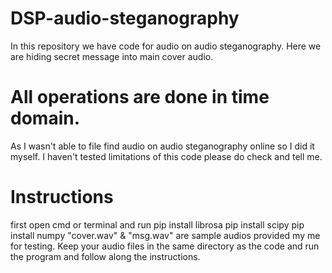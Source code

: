# DSP-audio-steganography
 In this repository we have code for audio on audio steganography. Here we are hiding secret message into main cover audio. 
# All operations are done in time domain. 
As I wasn't able to file find audio on audio steganography online so I did it myself. 
I haven't tested limitations of this code please do check and tell me.
# Instructions
first open cmd or terminal and run
pip install librosa
pip install scipy
pip install numpy
 "cover.wav" & "msg.wav" are sample audios provided my me for testing. Keep your audio files in the same directory as the code and run the program and follow along the instructions.
